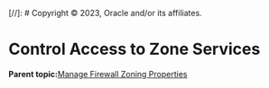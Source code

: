 [//]: # Copyright © 2023, Oracle and/or its affiliates.

# Control Access to Zone Services

**Parent topic:**[Manage Firewall Zoning Properties](../topics/cockpit-network_configure_the_firewall.md)

